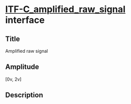 # [ITF-C_amplified_raw_signal]()  interface

## Title
Amplified raw signal

## Amplitude
[0v, 2v]

## Description
